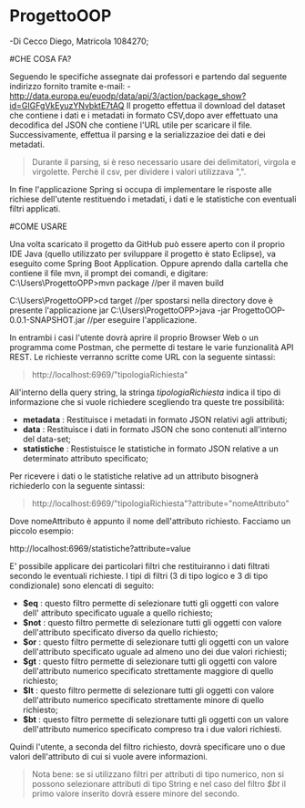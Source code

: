 # ProgettoOOP
-Di Cecco Diego, Matricola 1084270;

#CHE COSA FA?

Seguendo le specifiche assegnate dai professori e partendo dal seguente indirizzo fornito tramite e-mail:
-http://data.europa.eu/euodp/data/api/3/action/package_show?id=GIGFgVkEyuzYNvbktE7tAQ
Il progetto effettua il download del dataset che contiene i dati e i metadati in formato CSV,dopo aver effettuato una decodifica del JSON che contiene l'URL
utile per scaricare il file.
Successivamente, effettua il parsing e la serializzazioe dei dati e dei metadati.

>Durante il parsing, si è reso necessario usare dei delimitatori, virgola e virgolette. Perchè il csv, per dividere i valori utilizzava ",".

In fine l'applicazione Spring si occupa di implementare le risposte alle richiese dell'utente restituendo i metadati, i dati e le statistiche con eventuali 
filtri applicati.

#COME USARE

Una volta scaricato il progetto da GitHub può essere aperto con il proprio IDE Java (quello utilizzato per sviluppare il progetto
è stato Eclipse), va eseguito come Spring Boot Application.
Oppure aprendo dalla cartella che contiene il file mvn, il prompt dei comandi, e digitare:
C:\Users\ProgettoOPP>mvn package //per il maven build

C:\Users\ProgettoOPP>cd target //per spostarsi nella directory dove è presente l'applicazione jar
C:\Users\ProgettoOPP>java -jar ProgettoOOP-0.0.1-SNAPSHOT.jar //per eseguire l'applicazione.

In entrambi i casi l'utente dovrà aprire il proprio Browser Web o un programma come Postman, che permette di testare le varie funzionalità API REST. 
Le richieste verranno scritte come URL con la seguente sintassi:

> http://localhost:6969/"tipologiaRichiesta"

All'interno della query string, la stringa *tipologiaRichiesta* indica il tipo di informazione che si vuole richiedere scegliendo tra queste tre possibilità:

 - **metadata** : Restituisce i metadati in formato JSON relativi agli attributi;
 - **data** : Restituisce i dati in formato JSON che sono contenuti all'interno del data-set;
 - **statistiche** : Restistuisce le statistiche in formato JSON relative a un determinato attributo specificato;

Per ricevere i dati o le statistiche relative ad un attributo bisognerà richiederlo con la seguente sintassi:

> http://localhost:6969/"tipologiaRichiesta"?attribute="nomeAttributo"

Dove nomeAttributo è appunto il nome dell'attributo richiesto.
Facciamo un piccolo esempio:

http://localhost:6969/statistiche?attribute=value


E' possibile applicare dei particolari filtri che restituiranno i dati filtrati secondo le eventuali richieste. I tipi di filtri (3 di tipo logico e 3 di tipo condizionale) sono elencati di seguito:

 - **$eq** : questo filtro permette di selezionare tutti gli oggetti con valore dell' attributo specificato uguale a quello richiesto;
 - **$not** : questo filtro permette di selezionare tutti gli oggetti con valore dell'attributo specificato diverso da quello richiesto;
 - **$or** : questo filtro permette di selezionare tutti gli oggetti con un valore dell'attributo specificato uguale ad almeno uno dei due valori richiesti;
 - **$gt** : questo filtro permette di selezionare tutti gli oggetti con valore dell'attributo numerico specificato strettamente maggiore di quello richiesto;
 - **$lt** : questo filtro permette di selezionare tutti gli oggetti con valore dell'attributo numerico specificato strettamente minore di quello richiesto;
 - **$bt** : questo filtro permette di selezionare tutti gli oggetti con un valore dell'attributo numerico specificato compreso tra i due valori richiesti.

Quindi l'utente, a seconda del filtro richiesto, dovrà specificare uno o due valori dell'attributo di cui si vuole avere informazioni. 

> Nota bene: se si utilizzano filtri per attributi di tipo numerico, non si possono selezionare attributi di tipo String e nel caso del filtro *$bt* il primo valore inserito dovrà essere minore del secondo.

